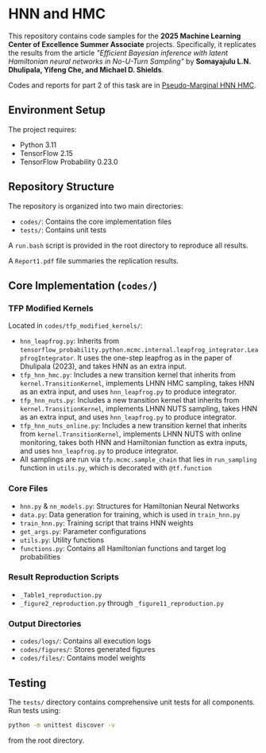 # HNN and HMC

This repository contains code samples for the **2025 Machine Learning Center of Excellence Summer Associate** projects. Specifically, it replicates the results from the article *"Efficient Bayesian inference with latent Hamiltonian neural networks in No-U-Turn Sampling"* by **Somayajulu L.N. Dhulipala, Yifeng Che, and Michael D. Shields**.

Codes and reports for part 2 of this task are in [Pseudo-Marginal HNN HMC](https://github.com/HongxiaoChen/JPMC-part-2).

## Environment Setup

The project requires:
- Python 3.11
- TensorFlow 2.15  
- TensorFlow Probability 0.23.0

## Repository Structure

The repository is organized into two main directories:
- `codes/`: Contains the core implementation files
- `tests/`: Contains unit tests

A `run.bash` script is provided in the root directory to reproduce all results.

A `Report1.pdf` file summaries the replication results.

## Core Implementation (`codes/`)


### TFP Modified Kernels
Located in `codes/tfp_modified_kernels/`:
- `hnn_leapfrog.py`: Inherits from `tensorflow_probability.python.mcmc.internal.leapfrog_integrator.LeapfrogIntegrator`. It uses the one-step leapfrog as in the paper of Dhulipala (2023), and takes HNN as an extra input.
- `tfp_hnn_hmc.py`: Includes a new transition kernel that inherits from `kernel.TransitionKernel`, implements LHNN HMC sampling, takes HNN as an extra input, and uses `hnn_leapfrog.py` to produce integrator.
- `tfp_hnn_nuts.py`: Includes a new transition kernel that inherits from `kernel.TransitionKernel`, implements LHNN NUTS sampling, takes HNN as an extra input, and uses `hnn_leapfrog.py` to produce integrator.
- `tfp_hnn_nuts_online.py`: Includes a new transition kernel that inherits from `kernel.TransitionKernel`, implements LHNN NUTS with online monitoring, takes both HNN and Hamiltonian function as extra inputs, and uses `hnn_leapfrog.py` to produce integrator.
- All samplings are run via `tfp.mcmc.sample_chain` that lies in `run_sampling` function in `utils.py`, which is decorated with `@tf.function`

### Core Files
- `hnn.py` & `nn_models.py`: Structures for Hamiltonian Neural Networks
- `data.py`: Data generation for training, which is used in `train_hnn.py`
- `train_hnn.py`: Training script that trains HNN weights
- `get_args.py`: Parameter configurations
- `utils.py`: Utility functions
- `functions.py`: Contains all Hamiltonian functions and target log probabilities

### Result Reproduction Scripts
- `_Table1_reproduction.py`
- `_figure2_reproduction.py` through `_figure11_reproduction.py`

### Output Directories
- `codes/logs/`: Contains all execution logs
- `codes/figures/`: Stores generated figures
- `codes/files/`: Contains model weights

## Testing

The `tests/` directory contains comprehensive unit tests for all components. Run tests using:

```bash
python -m unittest discover -v
```
from the root directory.
